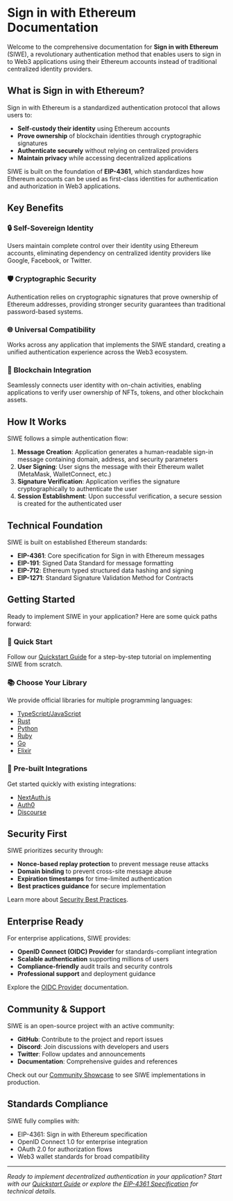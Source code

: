 # Sign in with Ethereum Documentation

Welcome to the comprehensive documentation for **Sign in with Ethereum** (SIWE), a revolutionary authentication method that enables users to sign in to Web3 applications using their Ethereum accounts instead of traditional centralized identity providers.

## What is Sign in with Ethereum?

Sign in with Ethereum is a standardized authentication protocol that allows users to:

-   **Self-custody their identity** using Ethereum accounts
-   **Prove ownership** of blockchain identities through cryptographic signatures
-   **Authenticate securely** without relying on centralized providers
-   **Maintain privacy** while accessing decentralized applications

SIWE is built on the foundation of **EIP-4361**, which standardizes how Ethereum accounts can be used as first-class identities for authentication and authorization in Web3 applications.

## Key Benefits

### 🔒 **Self-Sovereign Identity**

Users maintain complete control over their identity using Ethereum accounts, eliminating dependency on centralized identity providers like Google, Facebook, or Twitter.

### 🛡️ **Cryptographic Security**

Authentication relies on cryptographic signatures that prove ownership of Ethereum addresses, providing stronger security guarantees than traditional password-based systems.

### 🌐 **Universal Compatibility**

Works across any application that implements the SIWE standard, creating a unified authentication experience across the Web3 ecosystem.

### 🔗 **Blockchain Integration**

Seamlessly connects user identity with on-chain activities, enabling applications to verify user ownership of NFTs, tokens, and other blockchain assets.

## How It Works

SIWE follows a simple authentication flow:

1. **Message Creation**: Application generates a human-readable sign-in message containing domain, address, and security parameters
2. **User Signing**: User signs the message with their Ethereum wallet (MetaMask, WalletConnect, etc.)
3. **Signature Verification**: Application verifies the signature cryptographically to authenticate the user
4. **Session Establishment**: Upon successful verification, a secure session is created for the authenticated user

## Technical Foundation

SIWE is built on established Ethereum standards:

-   **EIP-4361**: Core specification for Sign in with Ethereum messages
-   **EIP-191**: Signed Data Standard for message formatting
-   **EIP-712**: Ethereum typed structured data hashing and signing
-   **EIP-1271**: Standard Signature Validation Method for Contracts

## Getting Started

Ready to implement SIWE in your application? Here are some quick paths forward:

### 🚀 **Quick Start**

Follow our [Quickstart Guide](quickstart/README.md) for a step-by-step tutorial on implementing SIWE from scratch.

### 📚 **Choose Your Library**

We provide official libraries for multiple programming languages:

-   [TypeScript/JavaScript](languages/typescript.md)
-   [Rust](languages/rust.md)
-   [Python](languages/python.md)
-   [Ruby](languages/ruby.md)
-   [Go](languages/go.md)
-   [Elixir](languages/elixir.md)

### 🔌 **Pre-built Integrations**

Get started quickly with existing integrations:

-   [NextAuth.js](integrations/nextauth.md)
-   [Auth0](integrations/auth0.md)
-   [Discourse](integrations/discourse.md)

## Security First

SIWE prioritizes security through:

-   **Nonce-based replay protection** to prevent message reuse attacks
-   **Domain binding** to prevent cross-site message abuse
-   **Expiration timestamps** for time-limited authentication
-   **Best practices guidance** for secure implementation

Learn more about [Security Best Practices](advanced/security-best-practices.md).

## Enterprise Ready

For enterprise applications, SIWE provides:

-   **OpenID Connect (OIDC) Provider** for standards-compliant integration
-   **Scalable authentication** supporting millions of users
-   **Compliance-friendly** audit trails and security controls
-   **Professional support** and deployment guidance

Explore the [OIDC Provider](advanced/oidc-provider.md) documentation.

## Community & Support

SIWE is an open-source project with an active community:

-   **GitHub**: Contribute to the project and report issues
-   **Discord**: Join discussions with developers and users
-   **Twitter**: Follow updates and announcements
-   **Documentation**: Comprehensive guides and references

Check out our [Community Showcase](community/showcase.md) to see SIWE implementations in production.

## Standards Compliance

SIWE fully complies with:

-   EIP-4361: Sign in with Ethereum specification
-   OpenID Connect 1.0 for enterprise integration
-   OAuth 2.0 for authorization flows
-   Web3 wallet standards for broad compatibility

---

_Ready to implement decentralized authentication in your application? Start with our [Quickstart Guide](quickstart/README.md) or explore the [EIP-4361 Specification](general-information/eip-4361-specification.md) for technical details._
